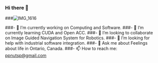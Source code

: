 ### Hi there 👋



###![IMG_1616](https://github.com/Zhou4truth/Zhou4truth/assets/142247626/c1bb4d4d-9c88-4649-8f25-755933c8b88b)

###- 🔭 I’m currently working on Computing and Software.
###- 🌱 I’m currently learning CUDA and Open ACC.
###- 👯 I’m looking to collaborate on Image Guided Navigation System for Robotics.
###- 🤔 I’m looking for help with industrial software integration.
###- 💬 Ask me about Feelings about life in Ontario, Canada.
###- 📫 How to reach me: ppnutsp@gmail.com

